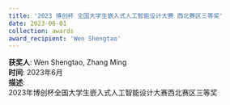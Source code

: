 ```yaml
---
title: '2023 博创杯 全国大学生嵌入式人工智能设计大赛 西北赛区三等奖'  
date: 2023-06-01                             
collection: awards  
award_recipient: 'Wen Shengtao'               
---
```




**获奖人**: Wen Shengtao, Zhang Ming  
**时间**: 2023年6月  
**描述**:  
2023年博创杯全国大学生嵌入式人工智能设计大赛西北赛区三等奖
